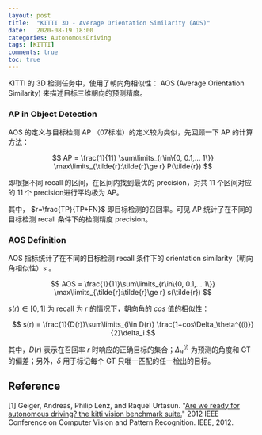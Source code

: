 ```yaml
---
layout: post
title:  "KITTI 3D - Average Orientation Similarity (AOS)"
date:   2020-08-19 18:00
categories: AutonomousDriving 
tags: [KITTI]
comments: true
toc: true
---
```


KITTI 的 3D 检测任务中，使用了朝向角相似性： AOS (Average Orientation Similarity) 来描述目标三维朝向的预测精度。

### AP in Object Detection

AOS 的定义与目标检测 AP （07标准）的定义较为类似，先回顾一下 AP 的计算方法：

$$
AP = \frac{1}{11} \sum\limits_{r\in\{0, 0.1,... 1\}} \max\limits_{\tilde{r}:\tilde{r}\ge r} P(\tilde{r})
$$

即根据不同 recall 的区间，在区间内找到最优的 precision，对共 11 个区间对应的 11 个 precision进行平均极为 AP。 

其中， $r=\frac{TP}{TP+FN}$ 即目标检测的召回率。可见 AP 统计了在不同的目标检测 recall 条件下的检测精度 precision。

### AOS Definition

AOS 指标统计了在不同的目标检测 recall 条件下的 orientation similarity（朝向角相似性）$s$ 。

$$
AOS = \frac{1}{11}\sum\limits_{r\in\{0, 0.1,... 1\}} \max\limits_{\tilde{r}:\tilde{r}\ge r} s(\tilde{r})
$$

$s(r)\in [0,1]$ 为 recall 为 $r$ 的情况下，朝向角的 $cos$ 值的相似性：

$$
s(r) = \frac{1}{D(r)}\sum\limits_{i\in D(r)} \frac{1+cos\Delta_\theta^{(i)}}{2}\delta_i
$$

其中，$D(r)$ 表示在召回率 $r$ 时响应的正确目标的集合；$\Delta_\theta^{(i)}$ 为预测的角度和 GT 的偏差；另外，$\delta$ 用于标记每个 GT 只唯一匹配的任一检出的目标。

## Reference

[1] Geiger, Andreas, Philip Lenz, and Raquel Urtasun. "[Are we ready for autonomous driving? the kitti vision benchmark suite.](http://www.cvlibs.net/publications/Geiger2012CVPR.pdf)" 2012 IEEE Conference on Computer Vision and Pattern Recognition. IEEE, 2012.
